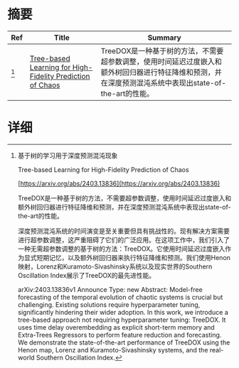 # 摘要

| Ref | Title | Summary |
| --- | --- | --- |
| [^1] | [Tree-based Learning for High-Fidelity Prediction of Chaos](https://arxiv.org/abs/2403.13836) | TreeDOX是一种基于树的方法，不需要超参数调整，使用时间延迟过度嵌入和额外树回归器进行特征降维和预测，并在深度预测混沌系统中表现出state-of-the-art的性能。 |

# 详细

[^1]: 基于树的学习用于深度预测混沌现象

    Tree-based Learning for High-Fidelity Prediction of Chaos

    [https://arxiv.org/abs/2403.13836](https://arxiv.org/abs/2403.13836)

    TreeDOX是一种基于树的方法，不需要超参数调整，使用时间延迟过度嵌入和额外树回归器进行特征降维和预测，并在深度预测混沌系统中表现出state-of-the-art的性能。

    

    深度预测混沌系统的时间演变是至关重要但具有挑战性的。现有解决方案需要进行超参数调整，这严重阻碍了它们的广泛应用。在这项工作中，我们引入了一种无需超参数调整的基于树的方法：TreeDOX。它使用时间延迟过度嵌入作为显式短期记忆，以及额外树回归器来执行特征降维和预测。我们使用Henon映射，Lorenz和Kuramoto-Sivashinsky系统以及现实世界的Southern Oscillation Index展示了TreeDOX的最先进性能。

    arXiv:2403.13836v1 Announce Type: new  Abstract: Model-free forecasting of the temporal evolution of chaotic systems is crucial but challenging. Existing solutions require hyperparameter tuning, significantly hindering their wider adoption. In this work, we introduce a tree-based approach not requiring hyperparameter tuning: TreeDOX. It uses time delay overembedding as explicit short-term memory and Extra-Trees Regressors to perform feature reduction and forecasting. We demonstrate the state-of-the-art performance of TreeDOX using the Henon map, Lorenz and Kuramoto-Sivashinsky systems, and the real-world Southern Oscillation Index.
    

